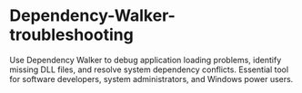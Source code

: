 # Dependency-Walker-troubleshooting
Use Dependency Walker to debug application loading problems, identify missing DLL files, and resolve system dependency conflicts. Essential tool for software developers, system administrators, and Windows power users.
